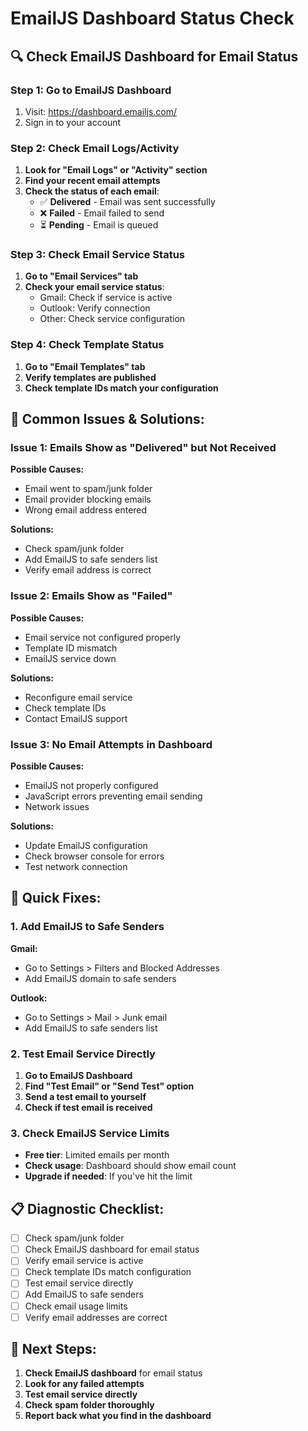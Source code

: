 # EmailJS Dashboard Status Check

## 🔍 **Check EmailJS Dashboard for Email Status**

### **Step 1: Go to EmailJS Dashboard**
1. Visit: https://dashboard.emailjs.com/
2. Sign in to your account

### **Step 2: Check Email Logs/Activity**
1. **Look for "Email Logs" or "Activity" section**
2. **Find your recent email attempts**
3. **Check the status of each email**:
   - ✅ **Delivered** - Email was sent successfully
   - ❌ **Failed** - Email failed to send
   - ⏳ **Pending** - Email is queued

### **Step 3: Check Email Service Status**
1. **Go to "Email Services" tab**
2. **Check your email service status**:
   - Gmail: Check if service is active
   - Outlook: Verify connection
   - Other: Check service configuration

### **Step 4: Check Template Status**
1. **Go to "Email Templates" tab**
2. **Verify templates are published**
3. **Check template IDs match your configuration**

## 🚨 **Common Issues & Solutions:**

### **Issue 1: Emails Show as "Delivered" but Not Received**
**Possible Causes:**
- Email went to spam/junk folder
- Email provider blocking emails
- Wrong email address entered

**Solutions:**
- Check spam/junk folder
- Add EmailJS to safe senders list
- Verify email address is correct

### **Issue 2: Emails Show as "Failed"**
**Possible Causes:**
- Email service not configured properly
- Template ID mismatch
- EmailJS service down

**Solutions:**
- Reconfigure email service
- Check template IDs
- Contact EmailJS support

### **Issue 3: No Email Attempts in Dashboard**
**Possible Causes:**
- EmailJS not properly configured
- JavaScript errors preventing email sending
- Network issues

**Solutions:**
- Update EmailJS configuration
- Check browser console for errors
- Test network connection

## 🔧 **Quick Fixes:**

### **1. Add EmailJS to Safe Senders**
**Gmail:**
- Go to Settings > Filters and Blocked Addresses
- Add EmailJS domain to safe senders

**Outlook:**
- Go to Settings > Mail > Junk email
- Add EmailJS to safe senders list

### **2. Test Email Service Directly**
1. **Go to EmailJS Dashboard**
2. **Find "Test Email" or "Send Test" option**
3. **Send a test email to yourself**
4. **Check if test email is received**

### **3. Check EmailJS Service Limits**
- **Free tier**: Limited emails per month
- **Check usage**: Dashboard should show email count
- **Upgrade if needed**: If you've hit the limit

## 📋 **Diagnostic Checklist:**

- [ ] Check spam/junk folder
- [ ] Check EmailJS dashboard for email status
- [ ] Verify email service is active
- [ ] Check template IDs match configuration
- [ ] Test email service directly
- [ ] Add EmailJS to safe senders
- [ ] Check email usage limits
- [ ] Verify email addresses are correct

## 🎯 **Next Steps:**

1. **Check EmailJS dashboard** for email status
2. **Look for any failed attempts**
3. **Test email service directly**
4. **Check spam folder thoroughly**
5. **Report back what you find in the dashboard** 